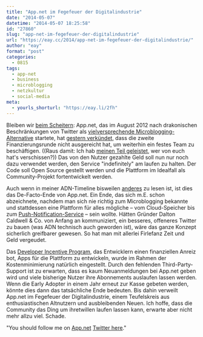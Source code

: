 ```yaml
---
title: "App.net im Fegefeuer der Digitalindustrie"
date: "2014-05-07"
datetime: "2014-05-07 18:25:58"
id: "27860"
slug: "app-net-im-fegefeuer-der-digitalindustrie"
url: "https://eay.cc/2014/app-net-im-fegefeuer-der-digitalindustrie/"
author: "eay"
format: "post"
categories:
  - 0815
tags:
  - app-net
  - business
  - microblogging
  - netzkultur
  - social-media
meta:
  - yourls_shorturl: "https://eay.li/2fh"
---
```


Bleiben wir [beim Scheitern](//eay.cc/2014/outcast-kickstarter-gescheitert-produktion-geht-weiter/): App.net, das im August 2012 nach drakonischen Beschränkungen von Twitter als [vielversprechende Microblogging-Alternative](//eay.cc/2012/app-net/) startete, hat [gestern verkündet](http://blog.app.net/2014/05/06/app-net-state-of-the-union/), dass die zweite Finanzierungsrunde nicht ausgereicht hat, um weiterhin ein festes Team zu beschäftigen. ((Raus damit: Ich hab [meinen Teil geleistet](http://cl.ly/VOaO), wer von euch hat's verschissen?)) Das von den Nutzer gezahlte Geld soll nun nur noch dazu verwendet werden, den Service "indefinitely" am laufen zu halten. Der Code soll Open Source gestellt werden und die Plattform im Idealfall als Community-Projekt fortentwickelt werden.

Auch wenn in meiner ADN-Timeline bisweilen [anderes](http://dunois.eu/state.php) zu lesen ist, ist dies das De-Facto-Ende von App.net. Ein Ende, das sich m.E. schon abzeichnete, nachdem man sich nie richtig zum Microblogging bekannte und stattdessen eine Plattform für alles mögliche – vom Cloud-Speicher bis zum [Push-Notification-Service](http://blog.app.net/2013/11/21/announcing-app-net-broadcast/) – sein wollte. Hätten Gründer Dalton Caldwell & Co. von Anfang an kommuniziert, ein besseres, offeneres Twitter zu bauen (was ADN technisch auch geworden ist), wäre das ganze Konzept sicherlich greifbarer gewesen. So hat man mit allerlei Firlefanz Zeit und Geld vergeudet.

Das [Developer Incentive Program](//eay.cc/2012/app-net-und-das-liebe-geld/), das Entwicklern einen finanziellen Anreiz bot, Apps für die Plattform zu entwickeln, wurde im Rahmen der Kostenminimierung natürlich eingestellt. Durch den fehlenden Third-Party-Support ist zu erwarten, dass es kaum Neuanmeldungen bei App.net geben wird und viele bisherige Nutzer ihre Abonnements auslaufen lassen werden. Wenn die Early Adopter in einem Jahr erneut zur Kasse gebeten werden, könnte dies dann das tatsächliche Ende bedeuten. Bis dahin verweilt App.net im Fegefeuer der Digitalindustrie, einem Teufelskreis aus enthusiastischen Altnutzern und ausbleibenden Neuen. Ich hoffe, dass die Community das Ding um ihretwillen laufen lassen kann, erwarte aber nicht mehr allzu viel. Schade.

"You should follow me on [App.net](https://alpha.app.net/eay) [Twitter here](http://twitter.com/eay)."
